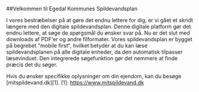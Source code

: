 ##Velkommen til Egedal Kommunes Spildevandsplan

I vores bestræbelser på at gøre det endnu lettere for dig, er vi gået et skridt længere med den digitale spildevandsplan. Denne digitale platform gør det endnu lettere, at søge de spørgsmål du ønsker svar på. Nu er det slut med downloads af PDF'er og andre filformater. Vores spildevandsplan er bygget på begrebet "mobile first", hvilket betyder at du kan læse spildevandsplanen på alle digitale enheder, da den automatisk tilpasser læsevinduet. Den integrerede søgefunktion gør det nemmere at finde præcis det du søger.  

Hvis du ønsker specifikke oplysninger om din ejendom, kan du besøge [mitspildevand.dk][1].
  [1]: https://www.mitspildevand.dk

